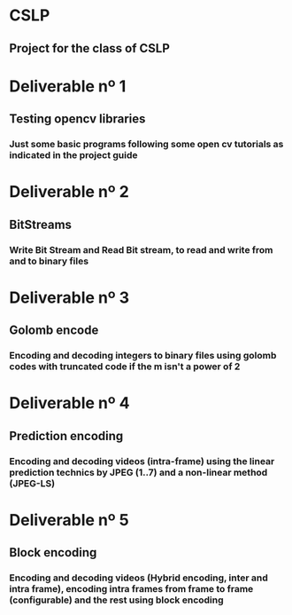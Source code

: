 # CSLP
## Project for the class of CSLP

# Deliverable nº 1

## Testing opencv libraries
### Just some basic programs following some open cv tutorials as indicated in the project guide
 
# Deliverable nº 2

## BitStreams
### Write Bit Stream and Read Bit stream, to read and write from and to binary files

# Deliverable nº 3

## Golomb encode
### Encoding and decoding integers to binary files using golomb codes with truncated code if the m isn't a power of 2

# Deliverable nº 4

## Prediction encoding
### Encoding and decoding videos (intra-frame) using the linear prediction technics by JPEG (1..7) and a non-linear method (JPEG-LS)

# Deliverable nº 5

## Block encoding
### Encoding and decoding videos (Hybrid encoding, inter and intra frame), encoding intra frames from frame to frame (configurable) and the rest using block encoding
